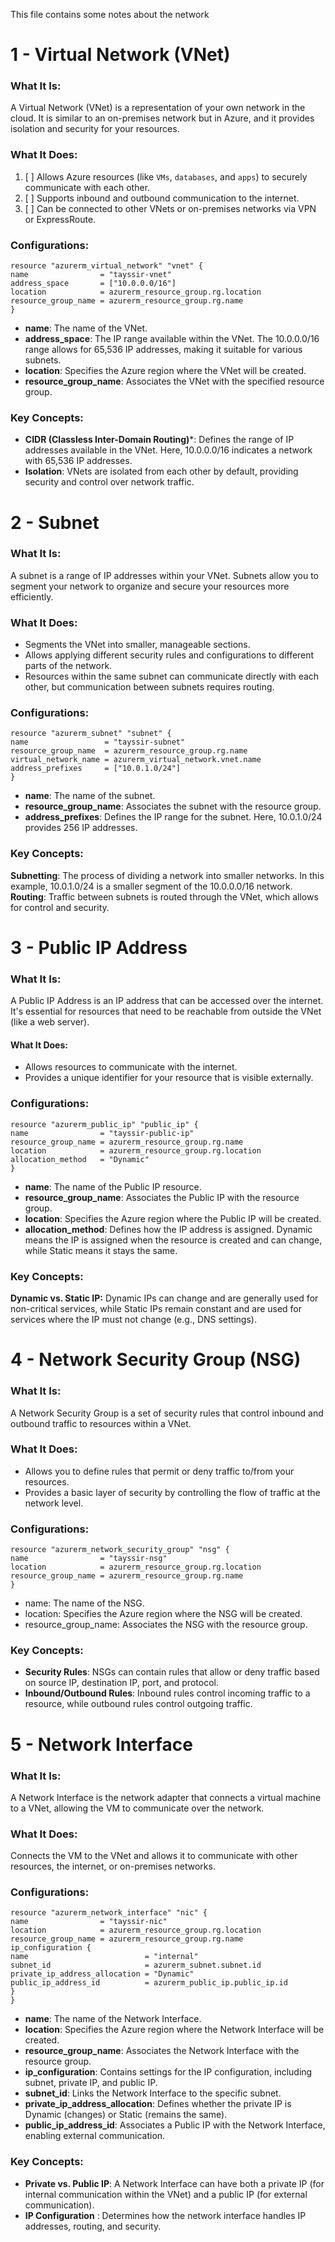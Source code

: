 This file contains some notes about the network 

#  1 - Virtual Network (VNet)

###    **What It Is**:

   A Virtual Network (VNet) is a representation of your own network in the cloud. It is similar to an on-premises network but in Azure, and it provides isolation and security for your resources.

### **What It Does**:

1. [ ] Allows Azure resources (like `VMs`, `databases`, and `apps`) to securely communicate with each other.
2. [ ] Supports inbound and outbound communication to the internet.
3. [ ] Can be connected to other VNets or on-premises networks via VPN or ExpressRoute.

### **Configurations:**
```hcl
resource "azurerm_virtual_network" "vnet" {
name                = "tayssir-vnet"
address_space       = ["10.0.0.0/16"]
location            = azurerm_resource_group.rg.location
resource_group_name = azurerm_resource_group.rg.name
}
```
- **name**: The name of the VNet.
- **address_space**: The IP range available within the VNet. The 10.0.0.0/16 range allows for 65,536 IP addresses, making it suitable for various subnets.
- **location**: Specifies the Azure region where the VNet will be created.
- **resource_group_name**: Associates the VNet with the specified resource group.

### **Key Concepts:**

- **CIDR (Classless Inter-Domain Routing)***: Defines the range of IP addresses available in the VNet. Here, 10.0.0.0/16 indicates a network with 65,536 IP addresses.
- **Isolation**: VNets are isolated from each other by default, providing security and control over network traffic.

#  2 - Subnet
### **What It Is**:
A subnet is a range of IP addresses within your VNet. Subnets allow you to segment your network to organize and secure your resources more efficiently.

### **What It Does:**

- Segments the VNet into smaller, manageable sections.
- Allows applying different security rules and configurations to different parts of the network.
- Resources within the same subnet can communicate directly with each other, but communication between subnets requires routing.
### **Configurations:**
```hcl
resource "azurerm_subnet" "subnet" {
name                 = "tayssir-subnet"
resource_group_name  = azurerm_resource_group.rg.name
virtual_network_name = azurerm_virtual_network.vnet.name
address_prefixes     = ["10.0.1.0/24"]
}
```
- **name**: The name of the subnet.
- **resource_group_name**: Associates the subnet with the resource group.
- **address_prefixes**: Defines the IP range for the subnet. Here, 10.0.1.0/24 provides 256 IP addresses.
### **Key Concepts:**

**Subnetting**: The process of dividing a network into smaller networks. In this example, 10.0.1.0/24 is a smaller segment of the 10.0.0.0/16 network.
**Routing**: Traffic between subnets is routed through the VNet, which allows for control and security.
#  3 - Public IP Address
### **What It Is**: 
A Public IP Address is an IP address that can be accessed over the internet. It's essential for resources that need to be reachable from outside the VNet (like a web server).

#### **What It Does**:

- Allows resources to communicate with the internet.
- Provides a unique identifier for your resource that is visible externally.
### **Configurations**:

```hcl
resource "azurerm_public_ip" "public_ip" {
name                = "tayssir-public-ip"
resource_group_name = azurerm_resource_group.rg.name
location            = azurerm_resource_group.rg.location
allocation_method   = "Dynamic"
}
```
- **name**: The name of the Public IP resource.
- **resource_group_name**: Associates the Public IP with the resource group.
- **location**: Specifies the Azure region where the Public IP will be created.
- **allocation_method**: Defines how the IP address is assigned. Dynamic means the IP is assigned when the resource is created and can change, while Static means it stays the same.
### **Key Concepts**:

**Dynamic vs. Static IP:** Dynamic IPs can change and are generally used for non-critical services, while Static IPs remain constant and are used for services where the IP must not change (e.g., DNS settings).
# 4 - Network Security Group (NSG)
   ### **What It Is**:
   A Network Security Group is a set of security rules that control inbound and outbound traffic to resources within a VNet.

### **What It Does**:

- Allows you to define rules that permit or deny traffic to/from your resources.
- Provides a basic layer of security by controlling the flow of traffic at the network level.
### **Configurations**:

```hcl
resource "azurerm_network_security_group" "nsg" {
name                = "tayssir-nsg"
location            = azurerm_resource_group.rg.location
resource_group_name = azurerm_resource_group.rg.name
}
```
- name: The name of the NSG.
- location: Specifies the Azure region where the NSG will be created.
- resource_group_name: Associates the NSG with the resource group.
### **Key Concepts**:

- **Security Rules**: NSGs can contain rules that allow or deny traffic based on source IP, destination IP, port, and protocol.
- **Inbound/Outbound Rules**: Inbound rules control incoming traffic to a resource, while outbound rules control outgoing traffic.

# 5 - Network Interface
  ### **What It Is**:
   A Network Interface is the network adapter that connects a virtual machine to a VNet, allowing the VM to communicate over the network.

### **What It Does**:

Connects the VM to the VNet and allows it to communicate with other resources, the internet, or on-premises networks.
### **Configurations**:

```hcl
resource "azurerm_network_interface" "nic" {
name                = "tayssir-nic"
location            = azurerm_resource_group.rg.location
resource_group_name = azurerm_resource_group.rg.name
ip_configuration {
name                          = "internal"
subnet_id                     = azurerm_subnet.subnet.id
private_ip_address_allocation = "Dynamic"
public_ip_address_id          = azurerm_public_ip.public_ip.id
}
}
```
- **name**: The name of the Network Interface.
- **location**: Specifies the Azure region where the Network Interface will be created.
- **resource_group_name**: Associates the Network Interface with the resource group.
- **ip_configuration**: Contains settings for the IP configuration, including subnet, private IP, and public IP.
- **subnet_id**: Links the Network Interface to the specific subnet.
- **private_ip_address_allocation**: Defines whether the private IP is Dynamic (changes) or Static (remains the same).
- **public_ip_address_id**: Associates a Public IP with the Network Interface, enabling external communication.
### **Key Concepts**:

- **Private vs. Public IP**: A Network Interface can have both a private IP (for internal communication within the VNet) and a public IP (for external communication).
- **IP Configuration** : Determines how the network interface handles IP addresses, routing, and security.

